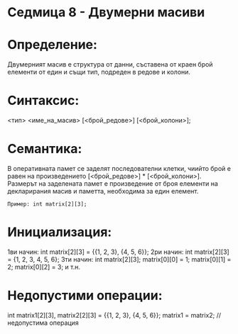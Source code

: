 # Седмица 8 - Двумерни масиви

Определение:
=
Двумерният масив е структура от данни, съставена от краен брой елементи от един и същи тип, подреден в редове и колони.

Синтаксис:
=
<тип> <име_на_масив> [<брой_редове>] [<брой_колони>];

Семантика:
=
В оперативната памет се заделят последователни клетки, чиийто брой е равен на произведението [<брой_редове>] * [<брой_колони>]. Размерът на заделената памет е произведение от броя елементи на декларирания масив и паметта, необходима за един елемент.

```
Пример: int matrix[2][3];
```
Инициализация:
=
1ви начин: int matrix[2][3] = {{1, 2, 3}, {4, 5, 6}};
2ри начин: int matrix[2][3] = {1, 2, 3, 4, 5, 6};
3ти начин: int matrix[2][3];
           matrix[0][0] = 1;
           matrix[0][1] = 2;
           matrix[0][2] = 3; и т.н.

Недопустими операции:
=
int matrix1[2][3], matrix2[2][3] = {{1, 2, 3}, {4, 5, 6}};
matrix1 = matrix2; //недопустима операция
